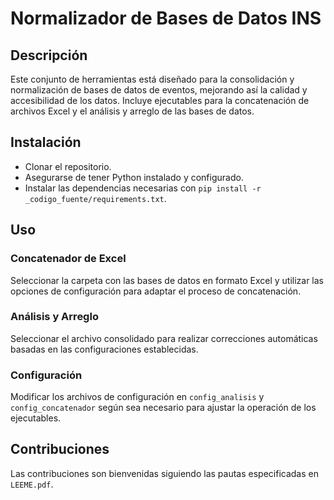 # Normalizador de Bases de Datos INS

## Descripción
Este conjunto de herramientas está diseñado para la consolidación y normalización de bases de datos de eventos, mejorando así la calidad y accesibilidad de los datos. Incluye ejecutables para la concatenación de archivos Excel y el análisis y arreglo de las bases de datos.

## Instalación
- Clonar el repositorio.
- Asegurarse de tener Python instalado y configurado.
- Instalar las dependencias necesarias con `pip install -r _codigo_fuente/requirements.txt`.

## Uso
### Concatenador de Excel
Seleccionar la carpeta con las bases de datos en formato Excel y utilizar las opciones de configuración para adaptar el proceso de concatenación.

### Análisis y Arreglo
Seleccionar el archivo consolidado para realizar correcciones automáticas basadas en las configuraciones establecidas.

### Configuración
Modificar los archivos de configuración en `config_analisis` y `config_concatenador` según sea necesario para ajustar la operación de los ejecutables.

## Contribuciones
Las contribuciones son bienvenidas siguiendo las pautas especificadas en `LEEME.pdf`.
